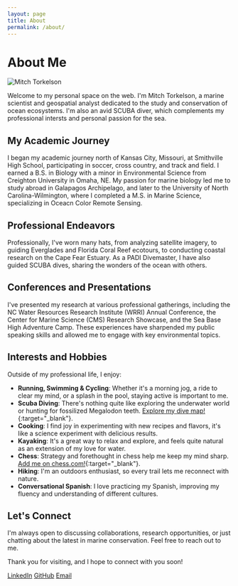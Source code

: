 ```yaml
---
layout: page
title: About
permalink: /about/
---
```


# About Me

![Mitch Torkelson](/mitchtork/assets/images/MMmtns.png)

Welcome to my personal space on the web. I'm Mitch Torkelson, a marine scientist and geospatial analyst dedicated to the study and conservation of ocean ecosystems. I'm also an avid SCUBA diver, which complements my professional intersts and personal passion for the sea. 

## My Academic Journey

I began my academic journey north of Kansas City, Missouri, at Smithville High School, participating in soccer, cross country, and track and field. I earned a B.S. in Biology with a minor in Environmental Science from Creighton University in Omaha, NE. My passion for marine biology led me to study abroad in Galapagos Archipelago, and later to the University of North Carolina-Wilmington, where I completed a M.S. in Marine Science, specializing in Oceacn Color Remote Sensing.

## Professional Endeavors

Professionally, I've worn many hats, from analyzing satellite imagery, to guiding Everglades and Florida Coral Reef ecotours, to conducting coastal research on the Cape Fear Estuary. As a PADI Divemaster, I have also guided SCUBA dives, sharing the wonders of the ocean with others.

## Conferences and Presentations

I've presented my research at various professional gatherings, including the NC Water Resources Research Institute (WRRI) Annual Conference, the Center for Marine Science (CMS) Research Showcase, and the Sea Base High Adventure Camp. These experiences have sharpended my public speaking skills and allowed me to engage with key environmental topics.

## Interests and Hobbies

Outside of my professional life, I enjoy:

- **Running, Swimming & Cycling**: Whether it's a morning jog, a ride to clear my mind, or a splash in the pool, staying active is important to me.
- **Scuba Diving**: There's nothing quite like exploring the underwater world or hunting for fossilized Megalodon teeth. [Explore my dive map!](/mitchtork/assets/files/DiveLog.html){:target="_blank"}.
- **Cooking**: I find joy in experimenting with new recipes and flavors, it's like a science experiment with delicious results.
- **Kayaking**: It's a great way to relax and explore, and feels quite natural as an extension of my love for water.
- **Chess**: Strategy and forethought in chess help me keep my mind sharp. [Add me on chess.com!](https://www.chess.com/member/dinodiver4){:target="_blank"}.
- **Hiking**: I'm an outdoors enthusiast, so every trail lets me reconnect with nature.
- **Conversational Spanish**: I love practicing my Spanish, improving my fluency and understanding of different cultures.



## Let's Connect

I'm always open to discussing collaborations, research opportunities, or just chatting about the latest in marine conservation. Feel free to reach out to me.

Thank you for visiting, and I hope to connect with you soon!

[LinkedIn](https://www.linkedin.com/in/mitch-torkelson)
[GitHub](https://github.com/dinodiver)
[Email](mailto:mitchtorkelson@gmail.com)
